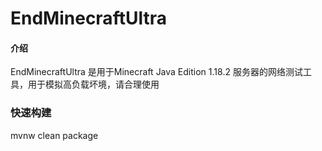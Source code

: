 # EndMinecraftUltra

#### 介绍
EndMinecraftUltra 是用于Minecraft Java Edition 1.18.2 服务器的网络测试工具，用于模拟高负载坏境，请合理使用

### 快速构建
mvnw clean package